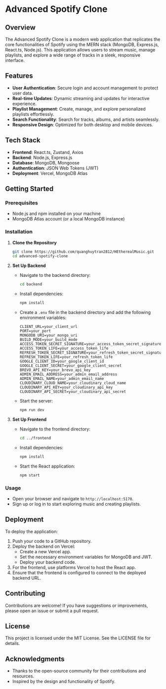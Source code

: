 # Advanced Spotify Clone

## Overview

The Advanced Spotify Clone is a modern web application that replicates the core functionalities of Spotify using the MERN stack (MongoDB, Express.js, React.ts, Node.js). This application allows users to stream music, manage playlists, and explore a wide range of tracks in a sleek, responsive interface.

## Features

- **User Authentication**: Secure login and account management to protect user data.
- **Real-time Updates**: Dynamic streaming and updates for interactive experience.
- **Playlist Management**: Create, manage, and explore personalized playlists effortlessly.
- **Search Functionality**: Search for tracks, albums, and artists seamlessly.
- **Responsive Design**: Optimized for both desktop and mobile devices.

## Tech Stack

- **Frontend**: React.ts, Zustand, Axios
- **Backend**: Node.js, Express.js
- **Database**: MongoDB, Mongoose
- **Authentication**: JSON Web Tokens (JWT)
- **Deployment**: Vercel, MongoDB Atlas

## Getting Started

### Prerequisites

- Node.js and npm installed on your machine
- MongoDB Atlas account (or a local MongoDB instance)

### Installation

1. **Clone the Repository**

   ```bash
   git clone https://github.com/quanghuytran2812/HEtherealMusic.git
   cd advanced-spotify-clone
   ```

2. **Set Up Backend**

   - Navigate to the backend directory:

     ```bash
     cd backend
     ```

   - Install dependencies:

     ```bash
     npm install
     ```

   - Create a `.env` file in the backend directory and add the following environment variables:

     ```
     CLIENT_URL=your_client_url
     PORT=your_port
     MONGODB_URI=your_mongo_uri
     BUILD_MODE=your_build_mode
     ACCESS_TOKEN_SECRET_SIGNATURE=your_access_token_secret_signature
     ACCESS_TOKEN_LIFE=your_access_token_life
     REFRESH_TOKEN_SECRET_SIGNATURE=your_refresh_token_secret_signature
     REFRESH_TOKEN_LIFE=your_refresh_token_life
     GOOGLE_CLIENT_ID=your_google_client_id
     GOOGLE_CLIENT_SECRET=your_google_client_secret
     BREVO_API_KEY=your_brevo_api_key
     ADMIN_EMAIL_ADDRESS=your_admin_email_address
     ADMIN_EMAIL_NAME=your_admin_email_name
     CLOUDINARY_CLOUD_NAME=your_cloudinary_cloud_name
     CLOUDINARY_API_KEY=your_cloudinary_api_key
     CLOUDINARY_API_SECRET=your_cloudinary_api_secret
     ```

   - Start the server:

     ```bash
     npm run dev
     ```

3. **Set Up Frontend**

   - Navigate to the frontend directory:

     ```bash
     cd ../frontend
     ```

   - Install dependencies:

     ```bash
     npm install
     ```

   - Start the React application:

     ```bash
     npm start
     ```

### Usage

- Open your browser and navigate to `http://localhost:5170`.
- Sign up or log in to start exploring music and creating playlists.

## Deployment

To deploy the application:

1. Push your code to a GitHub repository.
2. Deploy the backend on Vercel:
   - Create a new Vercel app.
   - Set the necessary environment variables for MongoDB and JWT.
   - Deploy your backend code.
3. For the frontend, use platforms Vercel to host the React app.
4. Ensure that the frontend is configured to connect to the deployed backend URL.

## Contributing

Contributions are welcome! If you have suggestions or improvements, please open an issue or submit a pull request.

## License

This project is licensed under the MIT License. See the LICENSE file for details.

## Acknowledgments

- Thanks to the open-source community for their contributions and resources.
- Inspired by the design and functionality of Spotify.
